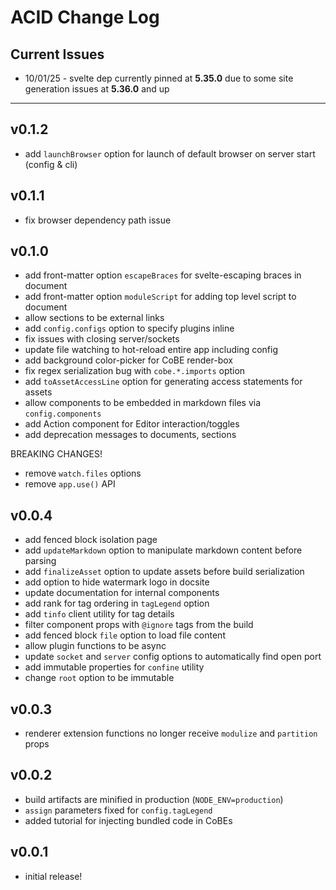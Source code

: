 # ACID Change Log


## Current Issues

- 10/01/25 - svelte dep currently pinned at **5.35.0** due to some site generation issues at **5.36.0** and up


---
## v0.1.2

- add `launchBrowser` option for launch of default browser on server start (config & cli)


## v0.1.1

- fix browser dependency path issue


## v0.1.0

- add front-matter option `escapeBraces` for svelte-escaping braces in document
- add front-matter option `moduleScript` for adding top level script to document
- allow sections to be external links
- add `config.configs` option to specify plugins inline 
- fix issues with closing server/sockets
- update file watching to hot-reload entire app including config
- add background color-picker for CoBE render-box
- fix regex serialization bug with `cobe.*.imports` option 
- add `toAssetAccessLine` option for generating access statements for assets
- allow components to be embedded in markdown files via `config.components`
- add Action component for Editor interaction/toggles
- add deprecation messages to documents, sections 

BREAKING CHANGES!
- remove `watch.files` options
- remove `app.use()` API


## v0.0.4

- add fenced block isolation page
- add `updateMarkdown` option to manipulate markdown content before parsing
- add `finalizeAsset` option to update assets before build serialization
- add option to hide watermark logo in docsite
- update documentation for internal components
- add rank for tag ordering in `tagLegend` option
- add `tinfo` client utility for tag details
- filter component props with `@ignore` tags from the build
- add fenced block `file` option to load file content
- allow plugin functions to be async
- update `socket` and `server` config options to automatically find open port
- add immutable properties for `confine` utility
- change `root` option to be immutable


## v0.0.3

- renderer extension functions no longer receive `modulize` and `partition` props


## v0.0.2

- build artifacts are minified in production (`NODE_ENV=production`)
- `assign` parameters fixed for `config.tagLegend`
- added tutorial for injecting bundled code in CoBEs


## v0.0.1

- initial release!
